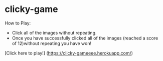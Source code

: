 # clicky-game

How to Play: 
* Click all of the images without repeating.
* Once you have successfully clicked all of the images (reached a score of 12)without repeating you have won!

[Click here to play!] (https://clicky-gameeee.herokuapp.com/)